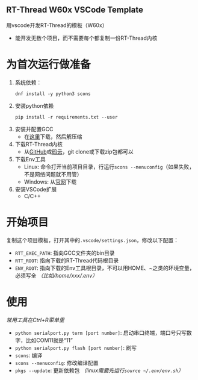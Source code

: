 ## RT-Thread W60x VSCode Template

用vscode开发RT-Thread的模板（W60x）

* 能开发无数个项目，而不需要每个都复制一份RT-Thread内核

# 为首次运行做准备
1. 系统依赖：
	```
	dnf install -y python3 scons
	```
1. 安装python依赖
	```
	pip install -r requirements.txt --user
	```
1. 安装并配置GCC
	* 在[这里](https://developer.arm.com/tools-and-software/open-source-software/developer-tools/gnu-toolchain/gnu-rm/downloads)下载，然后解压缩
1. 下载RT-Thread内核
	* 从[GitHub](https://github.com/RT-Thread/rt-thread)或[码云](https://gitee.com/rtthread/rt-thread)，git clone或下载zip包都可以
1. 下载Env工具
	* Linux: 命令打开当前项目目录，行运行`scons --menuconfig`（如果失败，不是网络问题就不用管）
	* Windows: 从[官网](https://www.rt-thread.org/page/download.html)下载
1. 安装VSCode扩展
   * C/C++

# 开始项目
复制这个项目模板，打开其中的`.vscode/settings.json`，修改以下配置：
* `RTT_EXEC_PATH`: 指向GCC文件夹的bin目录
* `RTT_ROOT`: 指向下载的RT-Thread代码根目录
* `ENV_ROOT`: 指向下载的Env工具根目录，不可以用HOME、~之类的环境变量，必须写全 *（比如/home/xxx/.env）*

# 使用

*常用工具在Ctrl+R菜单里*

* `python serialport.py term [port number]`: 启动串口终端，端口号只写数字，比如COM11就是“11”
* `python serialport.py flash [port number]`: 刷写
* `scons`: 编译
* `scons --menuconfig`: 修改编译配置
* `pkgs --update`: 更新依赖包 *（linux需要先运行`source ~/.env/env.sh`）*
